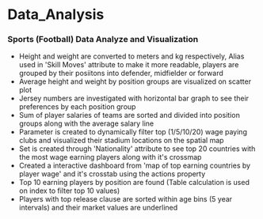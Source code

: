 # Data_Analysis

### Sports (Football) Data Analyze and Visualization
- Height and weight are converted to meters and kg respectively, Alias used in 'Skill Moves' attribute to make it more readable, players are grouped by their posiitons into defender, midfielder or forward
- Average height and weight by position groups are visualized on scatter plot
- Jersey numbers are investigated with horizontal bar graph to see their preferences by each position group
- Sum of player salaries of teams are sorted and divided into position groups along with the average salary line
- Parameter is created to dynamically filter top (1/5/10/20) wage paying clubs and visualized their stadium locations on the spatial map
- Set is created through 'Nationality' attribute to see top 20 countries with the most wage earning players along with it's crossmap
- Created a interactive dashboard from 'map of top earning countries by player wage' and it's crosstab using the actions property
- Top 10 earning players by position are found (Table calculation is used on index to filter top 10 values)
- Players with top release clause are sorted within age bins (5 year intervals) and their market values are underlined
